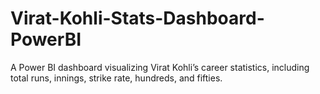 # Virat-Kohli-Stats-Dashboard-PowerBI
A Power BI dashboard visualizing Virat Kohli’s career statistics, including total runs, innings, strike rate, hundreds, and fifties.
